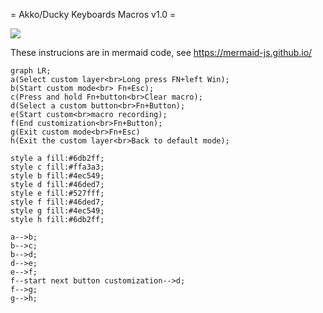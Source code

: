 = Akko/Ducky Keyboards Macros v1.0 = 

<img src='akko-ducky-help.svg'>

These instrucions are in mermaid code, see https://mermaid-js.github.io/

```
graph LR;
a(Select custom layer<br>Long press FN+left Win);
b(Start custom mode<br> Fn+Esc);
c(Press and hold Fn+button<br>Clear macro);
d(Select a custom button<br>Fn+Button);
e(Start custom<br>macro recording);
f(End customization<br>Fn+Button);
g(Exit custom mode<br>Fn+Esc)
h(Exit the custom layer<br>Back to default mode);

style a fill:#6db2ff;
style c fill:#ffa3a3;
style b fill:#4ec549;
style d fill:#46ded7;
style e fill:#527fff;
style f fill:#46ded7;
style g fill:#4ec549;
style h fill:#6db2ff;

a-->b;
b-->c;
b-->d;
d-->e;
e-->f;
f--start next button customization-->d;
f-->g;
g-->h;

```
